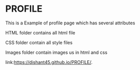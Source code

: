 # PROFILE
This is a Example of profile page which has several attributes 

HTML folder contains all html file

CSS folder contain all style files

Images folder contain images us in html and css

link:https://dishant45.github.io/PROFILE/.
